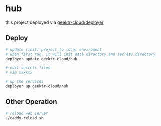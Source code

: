 # hub

this project deployed via [geektr-cloud/deployer](https://github.com/geektr-cloud/deployer)

## Deploy

```bash
# update (init) project to local enviroment
# when first run, it will init data directory and secrets directory
deployer update geektr-cloud/hub

# edit secrets files
# vim xxxxxx

# up the services
deployer up geektr-cloud/hub
```

## Other Operation

```bash
# reload web server
./caddy-reload.sh
```
